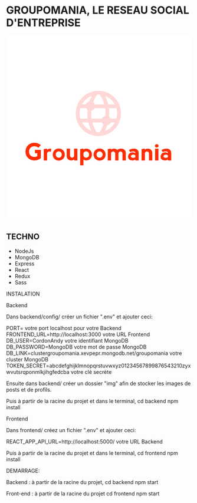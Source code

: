 <h1>GROUPOMANIA, LE RESEAU SOCIAL D'ENTREPRISE</h1>
<img src="frontend/public/img/log.png" height="500" width="500" >

<h2>TECHNO</h2>
<ul>
<li>NodeJs</li>
<li>MongoDB</li>
<li>Express</li>
<li>React</li>
<li>Redux</li>
<li>Sass</li>
</ul>
INSTALATION

Backend

Dans backend/config/ créer un fichier ".env" et ajouter ceci:

PORT= votre port localhost pour votre Backend
FRONTEND_URL=http://localhost:3000 votre URL Frontend
DB_USER=CordonAndy votre identifiant MongoDB
DB_PASSWORD=MongoDB votre mot de passe MongoDB
DB_LINK=clustergroupomania.xevpepr.mongodb.net/groupomania votre cluster MongoDB
TOKEN_SECRET=abcdefghijklmnopqrstuvwxyz01234567899876543210zyxwvutsrqponmlkjihgfedcba votre clé secrète

Ensuite dans backend/ créer un dossier "img" afin de stocker les images de posts et de profils.

Puis à partir de la racine du projet et dans le terminal, cd backend npm install

Frontend

Dans frontend/ créez un fichier ".env" et ajouter ceci:

REACT_APP_API_URL=http://localhost:5000/ votre URL Backend

Puis à partir de la racine du projet et dans le terminal, cd frontend npm install

DEMARRAGE:

Backend : à partir de la racine du projet, cd backend npm start

Front-end : à partir de la racine du projet cd frontend npm start
